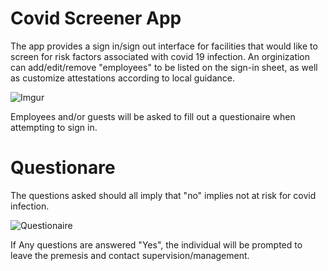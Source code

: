 # Covid Screener App

The app provides a sign in/sign out interface for facilities that would like to screen for risk factors associated with covid 19 infection. An orginization can add/edit/remove "employees" to be listed on the sign-in sheet, as well as customize attestations according to local guidance. 

![Imgur](https://i.imgur.com/GD6x3Wn.png?1)

Employees and/or guests will be asked to fill out a questionaire when attempting to sign in.
# Questionare

The questions asked should all imply that "no" implies not at risk for covid infection.

![Questionaire](https://media.giphy.com/media/scT1PaBBsFoGQiExRG/giphy.gif)

 If Any questions are answered "Yes", the individual will be prompted to leave the premesis and contact supervision/management. 


